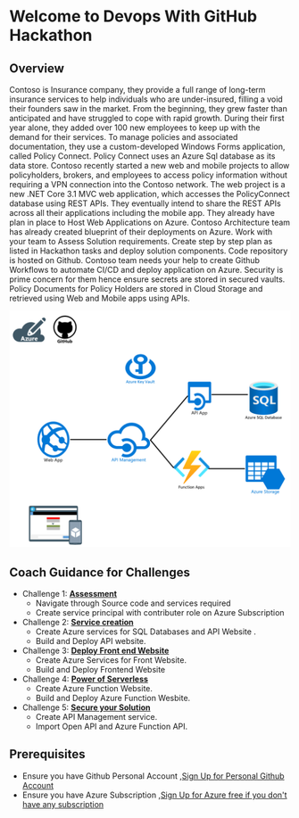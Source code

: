 # Welcome to Devops With GitHub Hackathon

## Overview

Contoso is Insurance company, they provide a full range of long-term insurance services to help individuals who are under-insured, filling a void their founders saw in the market. From the beginning, they grew faster than anticipated and have struggled to cope with rapid growth. During their first year alone, they added over 100 new employees to keep up with the demand for their services. To manage policies and associated documentation, they use a custom-developed Windows Forms application, called Policy Connect. Policy Connect uses an Azure Sql database as its data store. 
Contoso recently started a new web and mobile projects to allow policyholders, brokers, and employees to access policy information without requiring a VPN connection into the Contoso network. The web project is a new .NET Core 3.1 MVC web application, which accesses the PolicyConnect database using REST APIs. They eventually intend to share the REST APIs across all their applications including the mobile app. They already have plan in place to Host Web Applications on Azure. Contoso Architecture team has already created blueprint of their deployments on Azure. Work with your team to Assess Solution requirements. Create step by step plan as listed in Hackathon tasks and deploy solution components. Code repository is hosted on Github. Contoso team needs your help to create Github Workflows to automate CI/CD and deploy application on Azure. Security is prime concern for them hence ensure secrets are stored in secured vaults. Policy Documents for Policy Holders are stored in Cloud Storage and retrieved using Web and Mobile apps using APIs.


![Solution BluePrint](/044-DevOpswithGithubActions/Student/Resources/images/solutionblueprint.png)

## Coach Guidance for Challenges
- Challenge 1: **[Assessment](./Challenge01.md)**
   - Navigate through Source code and services required
   - Create service principal with contributer role on Azure Subscription
 - Challenge 2: **[Service creation](./Challenge02.md)**
   - Create Azure services for SQL Databases and API Website .
   - Build and Deploy API website.
- Challenge 3: **[Deploy Front end Website](./Challenge03.md)**
   - Create Azure Services for Front Website.
   - Build and Deploy Frontend Website
- Challenge 4: **[Power of Serverless](./Challenge04.md)**
   - Create Azure Function Website.
   - Build and Deploy Azure Function Wesbite.
- Challenge 5: **[Secure your Solution](./Challenge05.md)**
   - Create API Management service.
   - Import Open API and Azure Function API.

   
## Prerequisites

- Ensure you have Github Personal Account ,[Sign Up for Personal Github Account](https://github.com)
- Ensure you have Azure Subscription ,[Sign Up for Azure free if you don't have any subscription](https://azure.microsoft.com/en-us/free/)
